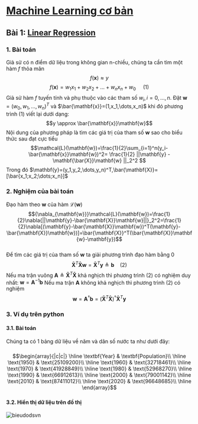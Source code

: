 # [Machine Learning cơ bản](https://machinelearningcoban.com/about/)
## Bài 1: [Linear Regression](https://machinelearningcoban.com/2016/12/28/linearregression/)
### 1. Bài toán
Giả sử có n điểm dữ liệu trong không gian n-chiều, chúng ta cần tìm một hàm $f$ thỏa mãn 
$$f(\mathbf{x}) \approx y$$
$$f(\mathbf{x})=w_1x_1+w_2x_2+\dots+w_nx_n+w_0 ~~~~~(1)$$
Giả sử hàm $f$ tuyến tính và phụ thuộc vào các tham số $w_i, i= 0,\dots,n$. Đặt $\mathbf{w}=(w_0,w_1,\dots,w_n)^T$ và $\bar{\mathbf{x}}=(1,x_1,\dots,x_n)$ khi đó phương trình (1) viết lại dưới dạng:
$$y \approx \bar{\mathbf{x}}\mathbf{w}$$
Nội dung của phương pháp là tìm các giá trị của tham số $\mathbf{w}$ sao cho biểu thức sau đạt cực tiểu
$$\mathcal{L}(\mathbf{w})=\frac{1}{2}\sum_{i=1}^n(y_i-\bar{\mathbf{x}}\mathbf{w})^2= \frac{1}{2} ||\mathbf{y} - \mathbf{\bar{X}}\mathbf{w} ||_2^2 $$
Trong đó $\mathbf{y}=(y_1,y_2,\dots,y_n)^T,\bar{\mathbf{X}}=[\bar{x_1;x_2;\dots;x_n}]$
### 2. Nghiệm của bài toán
Đạo hàm theo $\mathbf{w}$ của hàm $\mathcal{L}(\mathbf{w})$
$${\nabla_{\mathbf{w}}}\mathcal{L}(\mathbf{w})=\frac{1}{2}\nabla{||\mathbf{y}-\bar{\mathbf{X}}\mathbf{w}||}_2^2=\frac{1}{2}\nabla[(\mathbf{y}-\bar{\mathbf{X}}\mathbf{w})^T(\mathbf{y}-\bar{\mathbf{X}}\mathbf{w})]=\bar{\mathbf{X}}^T(\bar{\mathbf{X}}\mathbf{w}-\mathbf{y})$$\
Để tìm các giá trị của tham số $\mathbf{w}$ ta giải phương trình đạo hàm bằng 0\
$$\mathbf{\bar{X}}^T\mathbf{\bar{X}}\mathbf{w} = \mathbf{\bar{X}}^T\mathbf{y} \triangleq \mathbf{b}~~~~(2)$$
Nếu ma trận vuông $\mathbf{A} \triangleq \mathbf{\bar{X}}^T\mathbf{\bar{X}}$ khả nghịch thì phương trình $(2)$ có nghiệm duy nhất: $\mathbf{w} = \mathbf{A}^{-1}\mathbf{b}$
Nếu ma trận $\mathbf{A}$ không khả nghịch thì phương trình $(2)$ có nghiệm 
$$\mathbf{w} = \mathbf{A}^{\dagger}\mathbf{b} = (\mathbf{\bar{X}}^T\mathbf{\bar{X}})^{\dagger} \mathbf{\bar{X}}^T\mathbf{y}$$
### 3. Ví dụ trên python
#### 3.1. Bài toán
Chúng ta có 1 bảng dữ liệu về năm và dân số nước ta như dưới đây:
###
$$\begin{array}{|c|c|}
\hline
\textbf{Year} & \textbf{Population}\\
\hline
\text{1950} & \text{25109200}\\
\hline
\text{1960} & \text{32718461}\\
\hline
\text{1970} & \text{41928849}\\
\hline
\text{1980} & \text{52968270}\\
\hline
\text{1990} & \text{66912613}\\
\hline
\text{2000} & \text{79001142}\\
\hline
\text{2010} & \text{87411012}\\
\hline
\text{2020} & \text{96648685}\\
\hline
\end{array}$$
###
#### 3.2. Hiển thị dữ liệu trên đồ thị
![bieudodsvn](https://user-images.githubusercontent.com/72483300/216109556-8fc57231-3181-4006-b52b-25661e3282d1.png)




